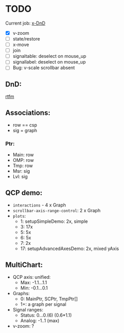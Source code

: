 # TODO

Current job: [x-DnD](https://github.com/michDaven/AbScan-TechReq/blob/main/asciidoc1.adoc#23217-%D0%BF%D0%B5%D1%80%D0%B5%D0%BC%D0%B5%D1%89%D0%B5%D0%BD%D0%B8%D0%B5-%D0%BE%D0%BA%D0%BD%D0%B0-%D0%BE%D1%82%D0%BE%D0%B1%D1%80%D0%B0%D0%B6%D0%B5%D0%BD%D0%B8%D1%8F-%D1%81%D0%B8%D0%B3%D0%BD%D0%B0%D0%BB%D0%B0-%D1%86%D0%B5%D0%BB%D0%B8%D0%BA%D0%BE%D0%BC)

- [x] v-zoom
- [ ] state/restore
- [ ] x-move
- [ ] join
- [ ] signaltable: deselect on mouse_up
- [ ] signallabel: deselect on mouse_up
- [ ] Bug: v-scale scrollbar absent

## DnD:

[rtfm](https://stackoverflow.com/questions/26227885/drag-and-drop-rows-within-qtablewidget)

## Associations:

- row == csp
- sig = graph

### Ptr:
- Main: row
- OMP: row
- Tmp: row
- Msr: sig
- Lvl: sig

## QCP demo:

- `interactions` - 4 x Graph
- `scrollbar-axis-range-control`: 2 x Graph
- `plots`:
  + 1: setupSimpleDemo: 2x, simple
  + 3: 17x
  + 5: 5x
  + 6: 5x
  + 7: 2x
  + 17: setupAdvancedAxesDemo: 2x, mixed yAxis

## MultiChart:

- QCP axis: unified:
  + Max: -1.1…1.1
  + Min: -0.1…0.1
- Graphs:
  + 0: MainPtr, SCPtr, TmpPtr[]
  + 1+: a graph per signal
- Signal ranges:
  + Status: 0…0.(6)  (0.6*1.1)
  + Analog: -1..1 (max)
- v-zoom: ?
